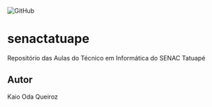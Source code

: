 ![GitHub](https://img.shields.io/github/license/Kaio200/senactatuape)
# senactatuape
Repositório das Aulas do Técnico em Informática do SENAC Tatuapé
## Autor
Kaio Oda Queiroz
